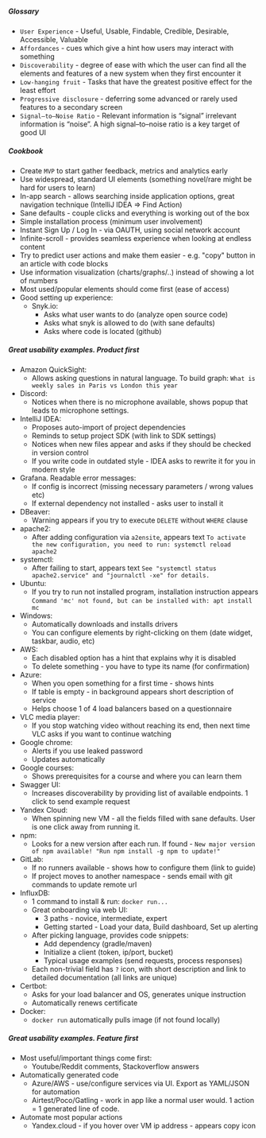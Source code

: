 
##### Glossary
* `User Experience` - Useful, Usable, Findable, Credible, Desirable, Accessible, Valuable
* `Affordances` - cues which give a hint how users may interact with something
* `Discoverability` - degree of ease with which the user can find all the elements and features of a new system when they first encounter it
* `Low-hanging fruit` - Tasks that have the greatest positive effect for the least effort
* `Progressive disclosure` - deferring some advanced or rarely used features to a secondary screen
* `Signal–to–Noise Ratio` - Relevant information is “signal” irrelevant information is “noise”. A high signal–to–noise ratio is a key target of good UI

##### Cookbook
* Create `MVP` to start gather feedback, metrics and analytics early
* Use widespread, standard UI elements (something novel/rare might be hard for users to learn)
* In-app search - allows searching inside application options, great navigation technique (IntelliJ IDEA => Find Action)
* Sane defaults - couple clicks and everything is working out of the box
* Simple installation process (minimum user involvement)
* Instant Sign Up / Log In - via OAUTH, using social network account
* Infinite-scroll - provides seamless experience when looking at endless content
* Try to predict user actions and make them easier - e.g. "copy" button in an article with code blocks
* Use information visualization (charts/graphs/..) instead of showing a lot of numbers
* Most used/popular elements should come first (ease of access)
* Good setting up experience:
    * Snyk.io:
        * Asks what user wants to do (analyze open source code)
        * Asks what snyk is allowed to do (with sane defaults)
        * Asks where code is located (github)
        
##### Great usability examples. Product first
* Amazon QuickSight:
    * Allows asking questions in natural language. To build graph: `What is weekly sales in Paris vs London this year`
* Discord:
    * Notices when there is no microphone available, shows popup that leads to microphone settings.
* IntelliJ IDEA:
    * Proposes auto-import of project dependencies
    * Reminds to setup project SDK (with link to SDK settings)
    * Notices when new files appear and asks if they should be checked in version control
    * If you write code in outdated style - IDEA asks to rewrite it for you in modern style
* Grafana. Readable error messages:
    * If config is incorrect (missing necessary parameters / wrong values etc)
    * If external dependency not installed - asks user to install it 
* DBeaver:
    * Warning appears if you try to execute `DELETE` without `WHERE` clause
* apache2:
    * After adding configuration via `a2ensite`, appears text `To activate the new configuration, you need to run: systemctl reload apache2`
* systemctl:
    * After failing to start, appears text `See "systemctl status apache2.service" and "journalctl -xe" for details.`
* Ubuntu:
    * If you try to run not installed program, installation instruction appears `Command 'mc' not found, but can be installed with: apt install mc`
* Windows:
    * Automatically downloads and installs drivers
    * You can configure elements by right-clicking on them (date widget, taskbar, audio, etc)
* AWS:
    * Each disabled option has a hint that explains why it is disabled
    * To delete something - you have to type its name (for confirmation)
* Azure:
    * When you open something for a first time - shows hints
    * If table is empty - in background appears short description of service
    * Helps choose 1 of 4 load balancers based on a questionnaire
* VLC media player:
    * If you stop watching video without reaching its end, then next time VLC asks if you want to continue watching
* Google chrome:
    * Alerts if you use leaked password
    * Updates automatically
* Google courses:
    * Shows prerequisites for a course and where you can learn them
* Swagger UI:
    * Increases discoverability by providing list of available endpoints. 1 click to send example request
* Yandex Cloud:
    * When spinning new VM - all the fields filled with sane defaults. User is one click away from running it.
* npm:
    * Looks for a new version after each run. If found - `New major version of npm available! "Run npm install -g npm to update!"`
* GitLab:
    * If no runners available - shows how to configure them (link to guide)
    * If project moves to another namespace - sends email with git commands to update remote url
* InfluxDB:
    * 1 command to install & run: `docker run...`
    * Great onboarding via web UI:
        * 3 paths - novice, intermediate, expert
        * Getting started - Load your data, Build dashboard, Set up alerting
    * After picking language, provides code snippets:
        * Add dependency (gradle/maven)
        * Initialize a client (token, ip/port, bucket)
        * Typical usage examples (send requests, process responses)
    * Each non-trivial field has `?` icon, with short description and link to detailed documentation (all links are unique)
* Certbot:
    * Asks for your load balancer and OS, generates unique instruction
    * Automatically renews certificate
* Docker:
    * `docker run` automatically pulls image (if not found locally)
    
##### Great usability examples. Feature first
* Most useful/important things come first:
    * Youtube/Reddit comments, Stackoverflow answers
* Automatically generated code
    * Azure/AWS - use/configure services via UI. Export as YAML/JSON for automation
    * Airtest/Poco/Gatling - work in app like a normal user would. 1 action = 1 generated line of code.
* Automate most popular actions
    * Yandex.cloud - if you hover over VM ip address - appears copy icon
